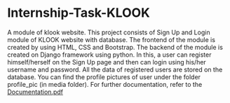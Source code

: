 # Internship-Task-KLOOK
A module of klook website.
This project consists of Sign Up and Login module of KLOOK website with database. The frontend of the module is created by using HTML, CSS and Bootstrap. The backend of the module is created on Django framework using python. In this, a user can register himself/herself on the Sign Up page and then can login using his/her username and password. All the data of registered users are stored on the database. You can find the profile pictures of user under the folder profile_pic (in media folder).
For further documentation, refer to the [Documentation.pdf](https://github.com/somyasrivastava99/Intership-Task-KLOOK/blob/master/Documentation.pdf)
